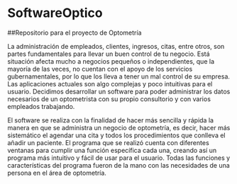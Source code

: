 # SoftwareOptico
##Repositorio para el proyecto de Optometría

La administración de empleados, clientes, ingresos, citas, entre otros, son partes fundamentales para llevar un buen control de tu negocio. Está situación afecta mucho a negocios pequeños o independientes, que la mayoría de las veces, no cuentan con el apoyo de los servicios gubernamentales, por lo que los lleva a tener un mal control de su empresa.
Las aplicaciones actuales son algo complejas y poco intuitivas para el usuario. Decidimos desarrollar un software para poder administrar los datos necesarios de un optometrista con su propio consultorio y con varios empleados trabajando.

El software se realiza con la finalidad de hacer más sencilla y rápida la manera en que se administra un negocio de optometría, es decir, hacer más sistemático el agendar una cita y todos los procedimientos que conlleva el añadir un paciente.
El programa que se realizó cuenta con diferentes ventanas para cumplir una función específica cada una, creando así un programa más intuitivo y fácil de usar para el usuario.
Todas las funciones y características del programa fueron de la mano con las necesidades de una persona en el área de optometría.
